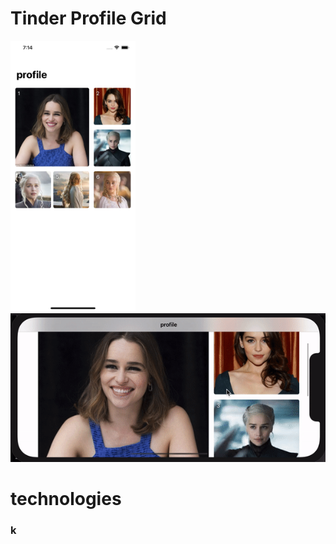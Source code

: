 # Tinder Profile Grid




 <img src="g.png" width="200" /> &emsp;&emsp;&emsp;&emsp;&emsp;&emsp;&emsp;&emsp;&emsp;&emsp;&emsp;&emsp;&emsp;&emsp;&emsp;&emsp;&emsp;&emsp; <img src="g.gif"  />  


# technologies

### </tab> k